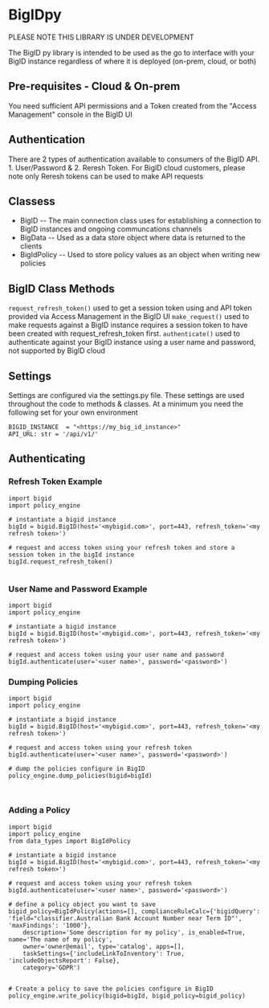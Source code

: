 # BigIDpy

PLEASE NOTE THIS LIBRARY IS UNDER DEVELOPMENT


The BigID py library is intended to be used as the go to interface with your BigID instance regardless of where it is deployed (on-prem, cloud, or both)

## Pre-requisites - Cloud & On-prem
You need sufficient API permissions and a Token created from the "Access Management" console in the BigID UI

## Authentication
There are 2 types of authentication available to consumers of the BigID API. 1. User/Password & 2. Reresh Token. For BigID cloud customers, please note only Reresh tokens can be used to make API requests

## Classess
- BigID
-- The main connection class uses for establishing a connection to BigID instances and ongoing communcations channels
- BigData -- Used as a data store object where data is returned to the clients
- BigIdPolicy -- Used to store policy values as an object when writing new policies

## BigID Class Methods
``` request_refresh_token() ``` used to get a session token using and API token provided via Access Management in the BigID UI
``` make_request() ``` used to make requests against a BigID instance requires a session token to have been created with request_refresh_token first.
``` authenticate() ``` used to authenticate against your BigID instance using a user name and password, not supported by BigID cloud

## Settings
Settings are configured via the settings.py file. These settings are used throughout the code to methods & classes. At a minimum you need the following set for your own environment
```
BIGID_INSTANCE  = "<https://my_big_id_instance>"
API_URL: str = '/api/v1/'
```

## Authenticating
### Refresh Token Example
``` 
import bigid
import policy_engine

# instantiate a bigid instance
bigId = bigid.BigID(host='<mybigid.com>', port=443, refresh_token='<my refresh token>')

# request and access token using your refresh token and store a session token in the bigId instance
bigId.request_refresh_token()


```

### User Name and Password Example
``` 
import bigid
import policy_engine

# instantiate a bigid instance
bigId = bigid.BigID(host='<mybigid.com>', port=443, refresh_token='<my refresh token>')

# request and access token using your user name and password
bigId.authenticate(user='<user name>', password='<password>')

```

### Dumping Policies

```
import bigid
import policy_engine

# instantiate a bigid instance
bigId = bigid.BigID(host='<mybigid.com>', port=443, refresh_token='<my refresh token>')

# request and access token using your refresh token
bigId.authenticate(user='<user name>', password='<password>')

# dump the policies configure in BigID
policy_engine.dump_policies(bigid=bigId)



```

### Adding a Policy

```
import bigid
import policy_engine
from data_types import BigIdPolicy

# instantiate a bigid instance
bigId = bigid.BigID(host='<mybigid.com>', port=443, refresh_token='<my refresh token>')

# request and access token using your refresh token
bigId.authenticate(user='<user name>', password='<password>')

# define a policy object you want to save
bigid_policy=BigIdPolicy(actions=[], complianceRuleCalc={'bigidQuery':    'field="classifier.Australian Bank Account Number near Term ID"', 'maxFindings': '1000'},
    description='Some description for my policy', is_enabled=True, name='The name of my policy',
    owner='owner@email', type='catalog', apps=[], 
    taskSettings={'includeLinkToInventory': True, 'includeObjectsReport': False},
    category='GDPR')


# Create a policy to save the policies configure in BigID
policy_engine.write_policy(bigid=bigId, bigid_policy=bigid_policy)



```